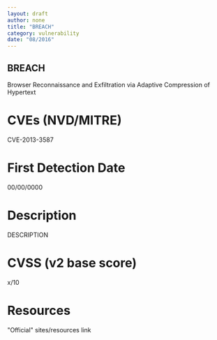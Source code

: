 ```yaml
---
layout: draft
author: none
title: "BREACH"
category: vulnerability
date: "08/2016"
---
```


## BREACH

Browser Reconnaissance and Exfiltration via Adaptive Compression of Hypertext
<!-- more -->

# CVEs (NVD/MITRE)
CVE-2013-3587

# First Detection Date
00/00/0000

# Description
DESCRIPTION

# CVSS (v2 base score)
x/10

# Resources
"Official" sites/resources link
